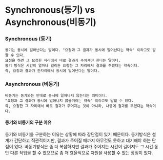 # Synchronous(동기) vs Asynchronous(비동기)

### Synchronous (동기)
	 
	동기는 동시에 일어난다는 말이다. "요청과 그 결과가 동시에 일어난다는 약속" 이라고도 말할 수 있다. 
	요청을 하면 그 요청한 자리에서 바로 결과가 주어져야 한다는 말이다. 
	동기 방식은 시간이 얼마나 걸리든 요청한 그 자리에서 결과를 주겠다는 약속이다. 
	즉, 요청과 결과가 한자리에서 동시에 일어난다는 말이다.


### Asynchronous (비동기)
	 
	비동기는 동기와는 반대로 동시에 일어나지 않는다는 의미이다. 
	"요청과 그 결과가 동시에 일어나지 않을거라는 약속" 이라고도 말할 수 있다. 
	즉, 요청한 그 자리에서 바로 결과가 주어지는 것이 아니라, 나중에 결과를 주겠다는 약속이다. 


#### 동기와 비동기의 구분 이유
동기와 비동기를 구분하는 이유는 상황에 따라 장단점이 있기 때문이다. 동기방식은 설계가 간단하고 직관적이지만, 결과가 주어질 때까지 아무것도 못하고 대기해야 하는 단점이 있다. 비동기방식은 좀 더 복잡하지만 결과가 주어지는 시간이 길어져도 그 시간 동안 다른 작업을 할 수 있으므로 좀 더 효율적으로 자원을 사용할 수 있는 장점이 있다.

